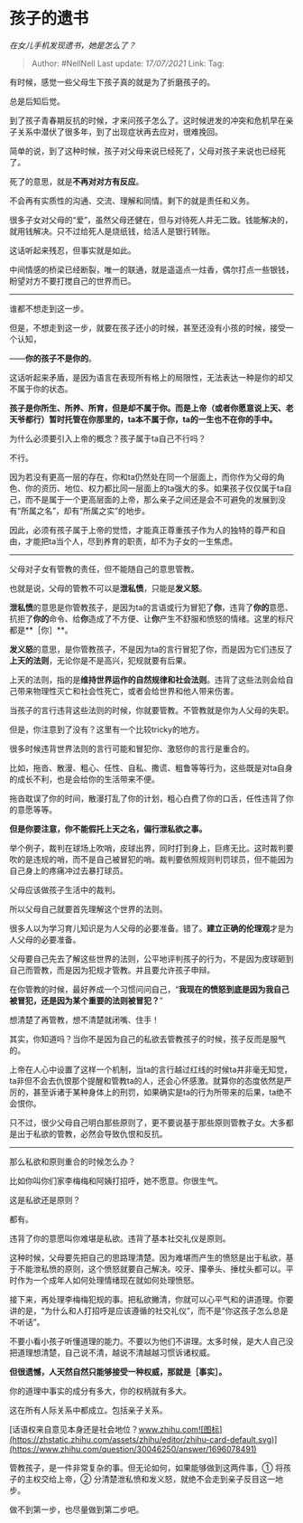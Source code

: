 # 孩子的遗书
*在女儿手机发现遗书，她是怎么了？*

> Author: #NellNell 
> Last update: *17/07/2021* 
> Link:
> Tag: 
  
有时候，感觉一些父母生下孩子真的就是为了折磨孩子的。

总是后知后觉。

到了孩子青春期反抗的时候，才来问孩子怎么了。这时候迸发的冲突和危机早在亲子关系中潜伏了很多年，到了出现症状再去应对，很难挽回。

简单的说，到了这种时候，孩子对父母来说已经死了，父母对孩子来说也已经死了。

死了的意思，就是**不再对对方有反应**。

不会再有实质性的沟通、交流、理解和同情。剩下的就是责任和义务。

很多子女对父母的“爱”，虽然父母还健在，但与对待死人并无二致。钱能解决的，就用钱解决。只不过给死人是烧纸钱，给活人是银行转账。

这话听起来残忍，但事实就是如此。

中间情感的桥梁已经断裂，唯一的联通，就是遥遥点一炷香，偶尔打点一些银钱，盼望对方不要打搅自己的世界而已。

---

谁都不想走到这一步。

但是，不想走到这一步，就要在孩子还小的时候，甚至还没有小孩的时候，接受一个认知，

——**你的孩子不是你的**。

这话听起来矛盾，是因为语言在表现所有格上的局限性，无法表达一种是你的却又不属于你的状态。

**孩子是你所生、所养、所育，但是却不属于你。而是上帝（或者你愿意说上天、老天爷都行）暂时托管在你那里的，ta本不属于你，ta的一生也不在你的手中。**

为什么必须要引入上帝的概念？孩子属于ta自己不行吗？

不行。

因为若没有更高一层的存在，你和ta仍然处在同一个层面上，而你作为父母的角色、你的资历、地位、权力都比同一层面上的ta强大的多。如果孩子仅仅属于ta自己，而不是属于一个更高层面的上帝，那么亲子之间还是会不可避免的发展到没有“所属之名”，却有“所属之实”的地步。

因此，必须有孩子属于上帝的觉悟，才能真正尊重孩子作为人的独特的尊严和自由，才能把ta当个人，尽到养育的职责，却不为子女的一生焦虑。

---

父母对子女有管教的责任，但不能随自己的意思管教。

也就是说，父母的管教不可以是**泄私愤**，只能是**发义怒**。

**泄私愤**的意思是你管教孩子，是因为ta的言语或行为冒犯了**你**，违背了**你的**意愿、抗拒了**你的**命令、给**你**造成了不方便、让**你**产生不舒服和愤怒的情绪。这里的标尺都是**［你］**。

**发义怒**的意思，是你管教孩子，不是因为ta的言行冒犯了你，而是因为它们违反了**上天的法则**，无论你是不是高兴，犯规就要有后果。

上天的法则，指的是**维持世界运作的自然规律和社会法则**。违背了这些法则会给自己带来物理性灭亡和社会性死亡，或者会给世界和他人带来伤害。

当孩子的言行违背这些法则的时候，你就要管教。不管教就是你为人父母的失职。

但是，你注意到了没有？这里有一个比较tricky的地方。

很多时候违背世界法则的言行可能和冒犯你、激怒你的言行是重合的。

比如，拖沓、散漫、粗心、任性、自私、撒谎、粗鲁等等行为，这些既是对ta自身的成长不利，也是会给你的生活带来不便。

拖沓耽误了你的时间，散漫打乱了你的计划，粗心白费了你的口舌，任性违背了你的意愿等等。

**但是你要注意，你不能假托上天之名，偏行泄私欲之事。**

举个例子，裁判在球场上吹哨，皮球出界，同时打到身上，巨疼无比。这时裁判要吹的是违规的哨，而不是自己被冒犯的哨。裁判要依照规则判罚球员，但不能因为自己身上的疼痛冲过去暴打球员。

父母应该做孩子生活中的裁判。

所以父母自己就要首先理解这个世界的法则。

很多人以为学习育儿知识是为人父母的必要准备。错了。**建立正确的伦理观**才是为人父母的必要准备。

父母要自己先去了解这些世界的法则，公平地评判孩子的行为，不是因为皮球砸到自己而管教，而是因为犯规才管教。并且要允许孩子申辩。

在你管教的时候，最好养成一个习惯问问自己，“**我现在的愤怒到底是因为我自己被冒犯，还是因为某个重要的法则被冒犯？**”

想清楚了再管教，想不清楚就闭嘴、住手！

其实，你知道吗？当你不是因为自己的私欲去管教孩子的时候，孩子反而是服气的。

上帝在人心中设置了这样一个机制，当ta的言行越过红线的时候ta并非毫无知觉，ta非但不会去仇恨那个提醒和管教ta的人，还会心怀感激。就算你的态度依然是严厉的，甚至诉诸于某种身体上的刑罚，如果确实是ta的行为所带来的后果，ta绝不会恨你。

只不过，很少父母自己明白那些原则了，更不要说基于那些原则管教子女。大多都是出于私欲的管教，必然会导致仇恨和反抗。

---

那么私欲和原则重合的时候怎么办？

比如你叫你们家李梅梅和阿姨打招呼，她不愿意。你很生气。

这是私欲还是原则？

都有。

违背了你的意愿叫你难堪是私欲。违背了基本社交礼仪是原则。

这种时候，父母要先把自己的思路理清楚。因为难堪而产生的愤怒是出于私欲，基于不能泄私愤的原则，这个愤怒就要自己解决。咬牙、攥拳头、捶枕头都可以。平时作为一个成年人如何处理情绪现在就如何处理愤怒。

接下来，再处理李梅梅犯规的事。把私欲撇清，你就可以心平气和的讲道理。你要讲的是，“为什么和人打招呼是应该遵循的社交礼仪”，而不是“你这孩子怎么总是不听话”。

不要小看小孩子听懂道理的能力。不要以为他们不讲理。太多时候，是大人自己没把道理想清楚，自己说不清，越说不清越越习惯诉诸权威。

**但很遗憾，人天然自然只能够接受一种权威，那就是［事实］。**

你的道理中事实的成分有多大，你的权柄就有多大。

这在所有人际关系中都成立。包括亲子关系。

[话语权来自意见本身还是社会地位？​www.zhihu.com![图标](https://zhstatic.zhihu.com/assets/zhihu/editor/zhihu-card-default.svg)](https://www.zhihu.com/question/30046250/answer/1696078491)

管教孩子，是一件非常复杂的事。但无论如何，如果能够做到这两件事，① 将孩子的主权交给上帝，② 分清楚泄私愤和发义怒，就绝不会走到亲子反目这一地步。

做不到第一步，也尽量做到第二步吧。